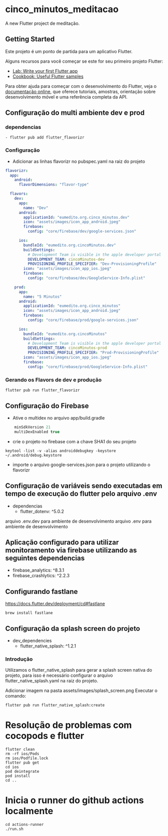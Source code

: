 # cinco_minutos_meditacao

A new Flutter project de meditação.

## Getting Started

Este projeto é um ponto de partida para um aplicativo Flutter.

Alguns recursos para você começar se este for seu primeiro projeto Flutter:

- [Lab: Write your first Flutter app](https://docs.flutter.dev/get-started/codelab)
- [Cookbook: Useful Flutter samples](https://docs.flutter.dev/cookbook)

Para obter ajuda para começar com o desenvolvimento do Flutter, veja o
[documentação online](https://docs.flutter.dev/), que oferece tutoriais,
amostras, orientação sobre desenvolvimento móvel e uma referência completa da API.

## Configuração do multi ambiente dev e prod

### dependencias

    - flutter pub add flutter_flavorizr

### Configuração

- Adicionar as linhas flavorizr no pubspec.yaml na raiz do projeto

```yaml
flavorizr:
  app:
    android:
      flavorDimensions: "flavor-type"

  flavors:
    dev:
      app:
        name: "Dev"
      android:
        applicationId: "eumedito.org.cinco_minutos.dev"
        icon: "assets/images/icon_app_android.jpeg"
        firebase:
          config: "core/firebase/dev/google-services.json"

      ios:
        bundleId: "eumedito.org.cincoMinutos.dev"
        buildSettings:
          # Development Team is visible in the apple developer portal
          DEVELOPMENT_TEAM: cincoMinutos-dev
          PROVISIONING_PROFILE_SPECIFIER: "Dev-ProvisioningProfile"
        icon: "assets/images/icon_app_ios.jpeg"
        firebase:
          config: "core/firebase/dev/GoogleService-Info.plist"

    prod:
      app:
        name: "5 Minutos"
      android:
        applicationId: "eumedito.org.cinco_minutos"
        icon: "assets/images/icon_app_android.jpeg"
        firebase:
          config: "core/firebase/prod/google-services.json"

      ios:
        bundleId: "eumedito.org.cincoMinutos"
        buildSettings:
          # Development Team is visible in the apple developer portal
          DEVELOPMENT_TEAM: cincoMinutos-prod
          PROVISIONING_PROFILE_SPECIFIER: "Prod-ProvisioningProfile"
        icon: "assets/images/icon_app_ios.jpeg"
        firebase:
          config: "core/firebase/prod/GoogleService-Info.plist"
```

### Gerando os Flavors de dev e produção

```shell
flutter pub run flutter_flavorizr
```

## Configuração do Firebase

- Ative o multidex no arquivo app/build.gradle

```gradle
    minSdkVersion 21
    multiDexEnabled true
```

- crie o projeto no firebase com a chave SHA1 do seu projeto

```shell
keytool -list -v -alias androiddebugkey -keystore ~/.android/debug.keystore
```

- importe o arquivo google-services.json para o projeto utilizando o flavorizr

## Configuração de variáveis sendo executadas em tempo de execução do flutter pelo arquivo .env

- dependencias
    - flutter_dotenv: ^5.0.2

arquivo .env.dev para ambiente de desenvolvimento
arquivo .env para ambiente de desenvolvimento

## Aplicação configurado para utilizar monitoramento via firebase utilizando as seguintes dependencias

- firebase_analytics: ^8.3.1
- firebase_crashlytics: ^2.2.3

## Configurando fastlane

https://docs.flutter.dev/deployment/cd#fastlane

```shell
brew install fastlane
```

## Configuração da splash screen do projeto

- dev_dependencies
    - flutter_native_splash: ^1.2.1

### Introdução

Utilizamos o flutter_native_splash para gerar a splash screen nativa do projeto, para isso é
necessário configurar o arquivo flutter_native_splash.yaml na raiz do projeto.

Adicionar imagem na pasta assets/images/splash_screen.png
Executar o comando:

```shell
flutter pub run flutter_native_splash:create
```

# Resolução de problemas com cocopods e flutter

```shell
flutter clean
rm -rf ios/Pods
rm ios/Podfile.lock
flutter pub get
cd ios
pod deintegrate
pod install
cd ..
```

# Inicia o runner do github actions localmente

```shell
cd actions-runner
./run.sh
```